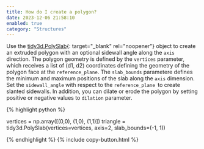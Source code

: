 ```yaml
---
title: How do I create a polygon?
date: 2023-12-06 21:58:10
enabled: true
category: "Structures"
---
```

Use the&nbsp;[tidy3d.PolySlab](https://docs.flexcompute.com/projects/tidy3d/en/latest/api/_autosummary/tidy3d.PolySlab.html){: target="_blank" rel="noopener"}&nbsp;object to create an extruded polygon with an optional sidewall angle along the `axis` direction. The polygon geometry is defined by the&nbsp;`vertices` parameter, which receives a list of (d1, d2) coordinates defining the geometry of the polygon face at the&nbsp;`reference_plane`. The&nbsp;`slab_bounds`&nbsp;parametere defines the minimum and maximum positions of the slab along the&nbsp;`axis` dimension. Set the&nbsp;`sidewall_angle` with respect to the `reference_plane `to create slanted sidewalls. In addition, you can dilate or erode the polygon by setting positive or negative values to&nbsp;`dilation` parameter.

<div markdown class="code-snippet">{% highlight python %}

vertices = np.array([(0,0), (1,0), (1,1)])
triangle = tidy3d.PolySlab(vertices=vertices, axis=2, slab_bounds=(-1, 1))

{% endhighlight %}
{% include copy-button.html %}</div>
